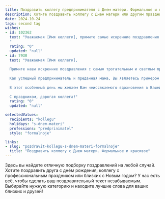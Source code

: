 ```yaml
---
title: Поздравить коллегу предпринимателя с Днем матери. Формальное и красивое
description: Хотите поздравить коллегу с Днем матери или другим праздником? Наш ИИ создаст незабываемое поздравление, а вы обязательно выделитесь среди других.  
date: 2024-10-24
tags: second tag
wishes:
- id: 102362
  text: "Уважаемая [Имя коллеги], примите самые искренние поздравления с Днём матери! Желаю Вам крепкого здоровья, семейного благополучия, радости и вдохновения в Вашем нелёгком, но благородном деле предпринимательства. Пусть Ваш дом всегда будет полон тепла, любви и уюта!
  "
  rating: "0"
  updated: "null"
- id: 7930
  text: "Уважаемая [Имя коллеги],
  
  Примите наши искренние поздравления с самым трогательным и светлым праздником – Днем матери!
  
  Как успешный предприниматель и преданная мама, Вы являетесь примером для многих. Ваш неустанный труд и забота о семье вызывают огромное уважение.
  
  В этот особенный день мы желаем Вам неиссякаемого вдохновения в Вашей профессиональной деятельности и безграничной любви и поддержки от Ваших близких. Пусть Ваши дети всегда будут источником радости и гордости, а материнство приносит Вам бесконечное счастье и удовлетворение.
  
  С праздником, дорогая коллега!"
  rating: "0"
  updated: "null"

selectedValues:
  recipients: "kollegu"
  holidays: "s-dnem-materi"
  professions: "predprinimatel"
  style: "formalnoje"

links:
- slug: "pozdravit-kollegu-s-dnem-materi-formalnoje"
  title: "Поздравить коллегу с Днем матери. Формальное и красивое"
---
```


Здесь вы найдете отличную подборку поздравлений на любой случай.
Хотите поздравить друга с днём рождения, коллегу с профессиональным праздником или близких с Новым годом? У нас есть всё, чтобы сделать ваш поздравительный текст незабываемым. Выбирайте нужную категорию и находите лучшие слова для ваших близких и друзей!

